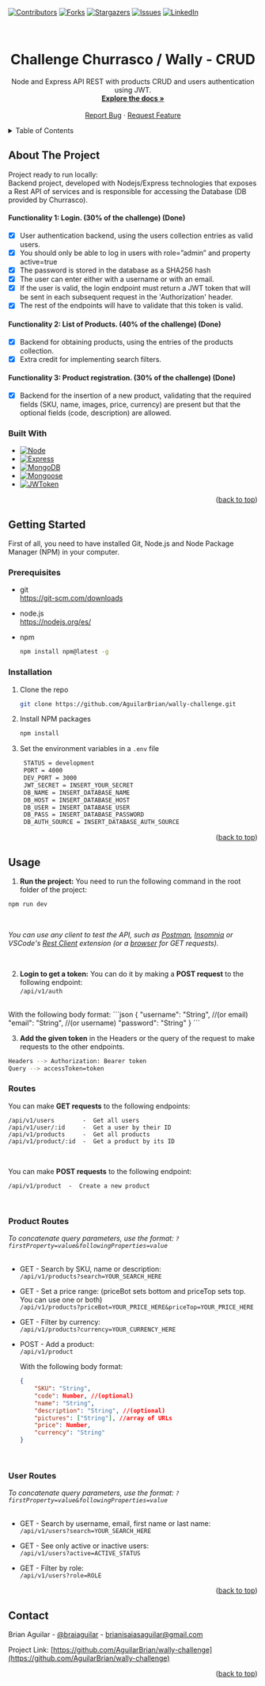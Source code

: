 <a name="readme-top"></a>

[![Contributors][contributors-shield]][contributors-url]
[![Forks][forks-shield]][forks-url]
[![Stargazers][stars-shield]][stars-url]
[![Issues][issues-shield]][issues-url]
[![LinkedIn][linkedin-shield]][linkedin-url]

<br />
<div align="center">

  <h1 align="center">Challenge Churrasco / Wally - CRUD</h1>

  <p align="center">
    Node and Express API REST with products CRUD and users authentication using JWT.
    <br />
    <a href="https://github.com/AguilarBrian/wally-challenge"><strong>Explore the docs »</strong></a>
    <br />
    <br />
    <a href="https://github.com/AguilarBrian/wally-challenge/issues">Report Bug</a>
    ·
    <a href="https://github.com/AguilarBrian/wally-challenge/issues">Request Feature</a>
  </p>
</div>



<!-- TABLE OF CONTENTS -->
<details>
  <summary>Table of Contents</summary>
  <ol>
    <li>
      <a href="#about-the-project">About The Project</a>
      <ul>
        <li><a href="#built-with">Built With</a></li>
      </ul>
    </li>
    <li>
      <a href="#getting-started">Getting Started</a>
      <ul>
        <li><a href="#prerequisites">Prerequisites</a></li>
        <li><a href="#installation">Installation</a></li>
      </ul>
    </li>
    <li>
      <a href="#usage">Usage</a>
      <ul>
        <li><a href="#routes">Routes</a></li>
        <li><a href="#product-routes">Product Routes</a></li>
        <li><a href="#user-routes">User Routes</a></li>
      </ul>
    </li>
  </ol>
</details>



<!-- ABOUT THE PROJECT -->
## About The Project

Project ready to run locally:<br/>
Backend project, developed with Nodejs/Express technologies that exposes a Rest API of services and is responsible for accessing the Database (DB provided by Churrasco).<br/>

#### Functionality 1: Login. (30% of the challenge) (Done)

- [x] User authentication backend, using the users collection entries as valid users.
- [x] You should only be able to log in users with role=”admin” and property active=true
- [x] The password is stored in the database as a SHA256 hash
- [x] The user can enter either with a username or with an email.
- [x] If the user is valid, the login endpoint must return a JWT token that will be sent in each subsequent request in the 'Authorization' header.
- [x] The rest of the endpoints will have to validate that this token is valid.

#### Functionality 2: List of Products. (40% of the challenge) (Done)
- [x] Backend for obtaining products, using the entries of the products collection.
- [x] Extra credit for implementing search filters.

#### Functionality 3: Product registration. (30% of the challenge) (Done)
- [x] Backend for the insertion of a new product, validating that the required fields (SKU, name, images, price, currency) are present but that the optional fields (code, description) are allowed.



### Built With

* [![Node][Node.com]][Node-url]
* [![Express][Express.com]][Express-url]
* [![MongoDB][MongoDB.com]][MongoDB-url]
* [![Mongoose][Mongoose.com]][Mongoose-url]
* [![JWToken][JWToken.com]][JWToken-url]

<p align="right">(<a href="#readme-top">back to top</a>)</p>



<!-- GETTING STARTED -->
## Getting Started

First of all, you need to have installed Git, Node.js and Node Package Manager (NPM) in your computer.

### Prerequisites

* git<br/>
  https://git-scm.com/downloads

* node.js<br/>
  https://nodejs.org/es/

* npm
  ```sh
  npm install npm@latest -g
  ```

### Installation

1. Clone the repo
   ```sh
   git clone https://github.com/AguilarBrian/wally-challenge.git
   ```
2. Install NPM packages
   ```sh
   npm install
   ```
3. Set the environment variables in a `.env` file
   ```sh
    STATUS = development
    PORT = 4000
    DEV_PORT = 3000
    JWT_SECRET = INSERT_YOUR_SECRET
    DB_NAME = INSERT_DATABASE_NAME
    DB_HOST = INSERT_DATABASE_HOST
    DB_USER = INSERT_DATABASE_USER
    DB_PASS = INSERT_DATABASE_PASSWORD
    DB_AUTH_SOURCE = INSERT_DATABASE_AUTH_SOURCE
   ```

<p align="right">(<a href="#readme-top">back to top</a>)</p>



<!-- USAGE EXAMPLES -->
## Usage

1. <strong>Run the project:</strong> You need to run the following command in the root folder of the project:
  ```sh
  npm run dev
  ```
<br/>

_You can use any client to test the API, such as [Postman](https://www.postman.com/downloads/), [Insomnia](https://insomnia.rest/download) or VSCode's [Rest Client](https://marketplace.visualstudio.com/items?itemName=humao.rest-client) extension (or a [browser](https://www.google.com/chrome/) for GET requests)._

<br/>

2. <strong>Login to get a token:</strong>
  You can do it by making a <strong>POST request</strong> to the following endpoint:<br/>
  `/api/v1/auth`<br/>
  <br/>
  With the following body format:
  ```json
  {
      "username": "String", //(or email)
      "email": "String", //(or username)
      "password": "String"
  }
  ```

3. <strong>Add the given token</strong> in the Headers or the query of the request to make requests to the other endpoints.
  ```sh
  Headers --> Authorization: Bearer token
  Query --> accessToken=token
  ```


### Routes

You can make <strong>GET requests</strong> to the following endpoints:<br/>
```
/api/v1/users        -  Get all users
/api/v1/user/:id     -  Get a user by their ID
/api/v1/products     -  Get all products
/api/v1/product/:id  -  Get a product by its ID
```
<br/>

You can make <strong>POST requests</strong> to the following endpoint:<br/>
```
/api/v1/product  -  Create a new product
```
<br/>

### Product Routes

_To concatenate query parameters, use the format: `?firstProperty=value&followingProperties=value`_<br/>
<br/>

- GET - Search by SKU, name or description:<br/>
  `/api/v1/products?search=YOUR_SEARCH_HERE`

- GET - Set a price range: (priceBot sets bottom and priceTop sets top. You can use one or both)<br/>
  `/api/v1/products?priceBot=YOUR_PRICE_HERE&priceTop=YOUR_PRICE_HERE`

- GET - Filter by currency:<br/>
  `/api/v1/products?currency=YOUR_CURRENCY_HERE`

- POST - Add a product:<br/>
  `/api/v1/product`

  With the following body format:
  ```json
  {
      "SKU": "String",
      "code": Number, //(optional)
      "name": "String",
      "description": "String", //(optional)
      "pictures": ["String"], //array of URLs
      "price": Number,
      "currency": "String"
  }
  ```
<br/>

### User Routes

_To concatenate query parameters, use the format: `?firstProperty=value&followingProperties=value`_<br/>
<br/>

- GET - Search by username, email, first name or last name:<br/>
  `/api/v1/users?search=YOUR_SEARCH_HERE`

- GET - See only active or inactive users:<br/>
  `/api/v1/users?active=ACTIVE_STATUS`

- GET - Filter by role:<br/>
  `/api/v1/users?role=ROLE`

<p align="right">(<a href="#readme-top">back to top</a>)</p>

<!-- CONTACT -->
## Contact

Brian Aguilar - [@braiaguilar](https://twitter.com/braiaguilar) - brianisaiasaguilar@gmail.com

Project Link: [https://github.com/AguilarBrian/wally-challenge](https://github.com/AguilarBrian/wally-challenge)

<p align="right">(<a href="#readme-top">back to top</a>)</p>

<!-- MARKDOWN LINKS & IMAGES -->
[contributors-shield]: https://img.shields.io/github/contributors/AguilarBrian/wally-challenge.svg?style=for-the-badge
[contributors-url]: https://github.com/AguilarBrian/wally-challenge/graphs/contributors
[forks-shield]: https://img.shields.io/github/forks/AguilarBrian/wally-challenge.svg?style=for-the-badge
[forks-url]: https://github.com/AguilarBrian/wally-challenge/network/members
[stars-shield]: https://img.shields.io/github/stars/AguilarBrian/wally-challenge.svg?style=for-the-badge
[stars-url]: https://github.com/AguilarBrian/wally-challenge/stargazers
[issues-shield]: https://img.shields.io/github/issues/AguilarBrian/wally-challenge.svg?style=for-the-badge
[issues-url]: https://github.com/AguilarBrian/wally-challenge/issues
[linkedin-shield]: https://img.shields.io/badge/-LinkedIn-black.svg?style=for-the-badge&logo=linkedin&colorB=555
[linkedin-url]: https://linkedin.com/in/braiaguilar
[Node.com]: https://img.shields.io/badge/Node.js-43853D?style=for-the-badge&logo=node.js&logoColor=white
[Node-url]: https://nodejs.org/
[Express.com]: https://img.shields.io/badge/Express.js-404D59?style=for-the-badge&logo=express&logoColor=white
[Express-url]: https://expressjs.com/
[MongoDB.com]: https://img.shields.io/badge/MongoDB-4EA94B?style=for-the-badge&logo=mongodb&logoColor=white
[MongoDB-url]: https://www.mongodb.com/
[Mongoose.com]: https://img.shields.io/badge/Mongoose-47A248?style=for-the-badge&logo=mongoose&logoColor=white
[Mongoose-url]: https://mongoosejs.com/
[JWToken.com]: https://img.shields.io/badge/JSON%20Web%20Token-000000?style=for-the-badge&logo=json-web-tokens&logoColor=white
[JWToken-url]: https://jwt.io/